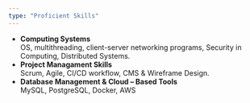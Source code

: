 ```yaml
---
type: "Proficient Skills"
---
```

* **Computing Systems** <br>
OS, multithreading, client-server networking programs, Security in Computing, Distributed Systems.
* **Project Managament Skills** <br>
Scrum, Agile, CI/CD workflow, CMS & Wireframe Design.
* **Database Management & Cloud – Based Tools** <br>
MySQL, PostgreSQL, Docker, AWS